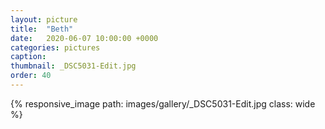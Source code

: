```yaml
---
layout: picture
title:  "Beth"
date:   2020-06-07 10:00:00 +0000
categories: pictures
caption: 
thumbnail: _DSC5031-Edit.jpg
order: 40
---
```

{% responsive_image path: images/gallery/_DSC5031-Edit.jpg class: wide %}

